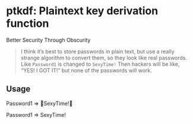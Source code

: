 # ptkdf: Plaintext key derivation function
Better Security Through Obscurity

> I think it’s best to store passwords in plain text, but use a really strange algorithm to convert them, so they look like real passwords. Like `Password1` is changed to `SexyTime!`
> Then hackers will be like, “YES! I GOT IT!” but none of the passwords will work.

## Usage

Password1 => SexyTime!

Password1 => ​‍SexyTime!‌⁠
